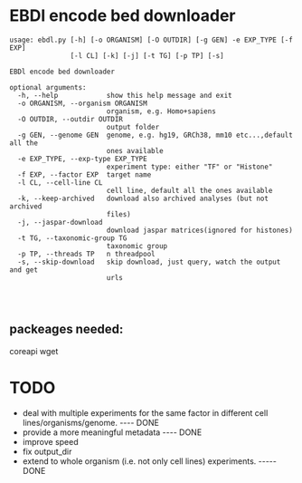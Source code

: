 # EBDl encode bed downloader
``` 
usage: ebdl.py [-h] [-o ORGANISM] [-O OUTDIR] [-g GEN] -e EXP_TYPE [-f EXP]
               [-l CL] [-k] [-j] [-t TG] [-p TP] [-s]

EBDl encode bed downloader

optional arguments:
  -h, --help            show this help message and exit
  -o ORGANISM, --organism ORGANISM
                        organism, e.g. Homo+sapiens
  -O OUTDIR, --outdir OUTDIR
                        output folder
  -g GEN, --genome GEN  genome, e.g. hg19, GRCh38, mm10 etc...,default all the
                        ones available
  -e EXP_TYPE, --exp-type EXP_TYPE
                        experiment type: either "TF" or "Histone"
  -f EXP, --factor EXP  target name
  -l CL, --cell-line CL
                        cell line, default all the ones available
  -k, --keep-archived   download also archived analyses (but not archived
                        files)
  -j, --jaspar-download
                        download jaspar matrices(ignored for histones)
  -t TG, --taxonomic-group TG
                        taxonomic group
  -p TP, --threads TP   n threadpool
  -s, --skip-download   skip download, just query, watch the output and get
                        urls




``` 
## packeages needed:
coreapi
wget


# TODO
  - deal with multiple experiments for the same factor in different cell lines/organisms/genome. ---- DONE
  - provide a more meaningful metadata ---- DONE
  - improve speed
  - fix output_dir
  - extend to whole organism (i.e. not only cell lines) experiments. ----- DONE 
